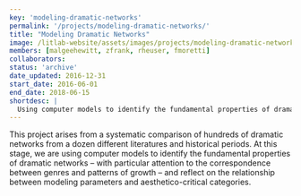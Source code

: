 ```yaml
---
key: 'modeling-dramatic-networks'
permalink: '/projects/modeling-dramatic-networks/'
title: "Modeling Dramatic Networks"
image: /litlab-website/assets/images/projects/modeling-dramatic-networks.jpg
members: [malgeehewitt, zfrank, rheuser, fmoretti]
collaborators:
status: 'archive'
date_updated: 2016-12-31
start_date: 2016-06-01
end_date: 2018-06-15
shortdesc: |
  Using computer models to identify the fundamental properties of dramatic networks
---
```


This project arises from a systematic comparison of hundreds of dramatic networks from a dozen different literatures and historical periods. At this stage, we are using computer models to identify the fundamental properties of dramatic networks – with particular attention to the correspondence between genres and patterns of growth – and reflect on the relationship between modeling parameters and aesthetico-critical categories.
